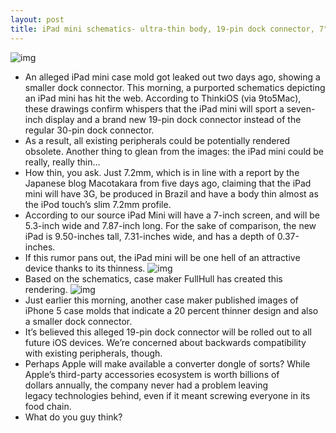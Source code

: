```yaml
---
layout: post
title: iPad mini schematics- ultra-thin body, 19-pin dock connector, 7" display
---
```

![img](http://media.idownloadblog.com/wp-content/uploads/2012/07/iPad-mini-schematics-ThinkiOS-001.png)
* An alleged iPad mini case mold got leaked out two days ago, showing a smaller dock connector. This morning, a purported schematics depicting an iPad mini has hit the web. According to ThinkiOS (via 9to5Mac), these drawings confirm whispers that the iPad mini will sport a seven-inch display and a brand new 19-pin dock connector instead of the regular 30-pin dock connector.
* As a result, all existing peripherals could be potentially rendered obsolete. Another thing to glean from the images: the iPad mini could be really, really thin…
* How thin, you ask. Just 7.2mm, which is in line with a report by the Japanese blog Macotakara from five days ago, claiming that the iPad mini will have 3G, be produced in Brazil and have a body thin almost as the iPod touch’s slim 7.2mm profile.
* According to our source iPad Mini will have a 7-inch screen, and will be 5.3-inch wide and 7.87-inch long. For the sake of comparison, the new iPad is 9.50-inches tall, 7.31-inches wide, and has a depth of 0.37-inches.
* If this rumor pans out, the iPad mini will be one hell of an attractive device thanks to its thinness.
![img](http://media.idownloadblog.com/wp-content/uploads/2012/07/iPad-mini-schematics-ThinkiOS-002.png)
* Based on the schematics, case maker FullHull has created this rendering.
![img](http://media.idownloadblog.com/wp-content/uploads/2012/07/iPad-mini-schematics-ThinkiOS-003.jpeg)
* Just earlier this morning, another case maker published images of iPhone 5 case molds that indicate a 20 percent thinner design and also a smaller dock connector.
* It’s believed this alleged 19-pin dock connector will be rolled out to all future iOS devices. We’re concerned about backwards compatibility with existing peripherals, though.
* Perhaps Apple will make available a converter dongle of sorts? While Apple’s third-party accessories ecosystem is worth billions of dollars annually, the company never had a problem leaving legacy technologies behind, even if it meant screwing everyone in its food chain.
* What do you guy think?

